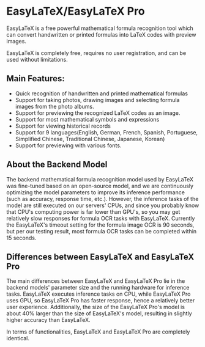# EasyLaTeX/EasyLaTeX Pro


EasyLaTeX is a free powerful mathematical formula recognition tool which can convert handwritten or printed formulas into LaTeX codes with preview images.  

EasyLaTeX is completely free, requires no user registration, and can be used without limitations.

## Main Features:
 - Quick recognition of handwritten and printed mathematical formulas
 - Support for taking photos, drawing images and selecting formula images from the photo albums. 
 - Support for previewing the recognized LaTeX codes as an image. 
 - Support for most mathematical symbols and expressions
 - Support for viewing historical records
 - Support for 9 languages(English, German, French, Spanish, Portuguese, Simplified Chinese, Traditional Chinese, Japanese, Korean)
 - Support for previewing with various fonts.  

 ## About the Backend Model

The backend mathematical formula recognition model used by EasyLaTeX was fine-tuned based on an open-source model, and we are continuously optimizing the model parameters to improve its inference performance (such as accuracy, response time, etc.). However, the inference tasks of the model are still executed on our servers' CPUs, and since you probably know that CPU's computing power is far lower than GPU's, so you may get relatively slow responses for formula OCR tasks with EasyLaTeX. Currently the EasyLaTeX's timeout setting for the formula image OCR is 90 seconds, but per our testing result, most formula OCR tasks can be completed within 15 seconds.  


## Differences between EasyLaTeX and EasyLaTeX Pro

The main differences between EasyLaTeX and EasyLaTeX Pro lie in the backend models' parameter size and the running hardware for inference tasks. EasyLaTeX executes inference tasks on CPU, while EasyLaTeX Pro uses GPU, so EasyLaTeX Pro has faster response, hence a relatively better user experience. Additionally, the size of the EasyLaTeX Pro's model is about 40% larger than the size of EasyLaTeX's model, resulting in slightly higher accuracy than EasyLaTeX.  

In terms of functionalities, EasyLaTeX and EasyLaTeX Pro are completely identical.  